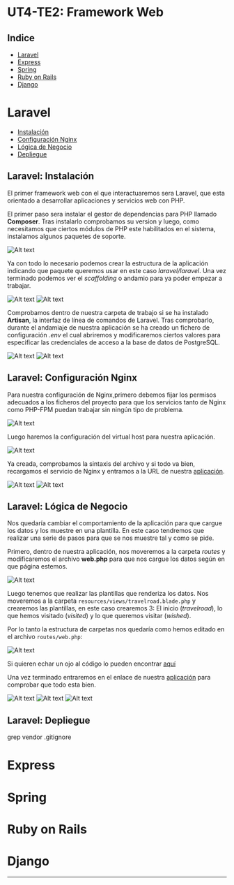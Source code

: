 # UT4-TE2: Framework Web

## Indice

- [Laravel](#laravel)
- [Express](#express)
- [Spring](#spring)
- [Ruby on Rails](#ruby-on-rails)
- [Django](#django)

# Laravel

- [Instalación](#laravel-instalación)
- [Configuración Nginx](#laravel-configuración-nginx)
- [Lógica de Negocio](#laravel-lógica-de-negocio)
- [Depliegue](#laravel-depliegue)

## Laravel: Instalación

El primer framework web con el que interactuaremos sera Laravel, que esta orientado a desarrollar aplicaciones y servicios web con PHP.

El primer paso sera instalar el gestor de dependencias para PHP llamado **Composer**. Tras instalarlo comprobamos su version y luego, como necesitamos que ciertos módulos de PHP este habilitados en el sistema, instalamos algunos paquetes de soporte.

![Alt text](screenshots/laravel/0.png)

Ya con todo lo necesario podemos crear la estructura de la aplicación indicando que paquete queremos usar en este caso _laravel/laravel_. Una vez terminado podemos ver el _scaffolding_ o andamio para ya poder empezar a trabajar.

![Alt text](screenshots/laravel/1.png)
![Alt text](screenshots/laravel/2.png)

Comprobamos dentro de nuestra carpeta de trabajo si se ha instalado **Artisan**, la interfaz de línea de comandos de Laravel. Tras comprobarlo, durante el andamiaje de nuestra aplicación se ha creado un fichero de configuración _.env_ el cual abriremos y modificaremos ciertos valores para especificar las credenciales de acceso a la base de datos de PostgreSQL.

![Alt text](screenshots/laravel/3.png)
![Alt text](screenshots/laravel/4.png)

## Laravel: Configuración Nginx

Para nuestra configuración de Nginx,primero debemos fijar los permisos adecuados a los ficheros del proyecto para que los servicios tanto de Nginx como PHP-FPM puedan trabajar sin ningún tipo de problema.

![Alt text](screenshots/laravel/5.png)

Luego haremos la configuración del virtual host para nuestra aplicación.

![Alt text](screenshots/laravel/6.png)

Ya creada, comprobamos la sintaxis del archivo y si todo va bien, recargamos el servicio de Nginx y entramos a la URL de nuestra [aplicación](http://laravel.travelroad.alu6618.arkania.es/).

![Alt text](screenshots/laravel/7.png)
![Alt text](screenshots/laravel/8.png)



## Laravel: Lógica de Negocio

Nos quedaría cambiar el comportamiento de la aplicación para que cargue los datos y los muestre en una plantilla. En este caso tendremos que realizar una serie de pasos para que se nos muestre tal y como se pide.

Primero, dentro de nuestra aplicación, nos moveremos a la carpeta *routes* y modificaremos el archivo **web.php** para que nos cargue los datos según en que página estemos.

![Alt text](screenshots/laravel/10.png)

Luego tenemos que realizar las plantillas que renderiza los datos. Nos moveremos a la carpeta `resources/views/travelroad.blade.php` y crearemos las plantillas, en este caso crearemos 3: El inicio (*travelroad*), lo que hemos visitado (*visited*) y lo que queremos visitar (*wished*).

Por lo tanto la estructura de carpetas nos quedaría como hemos editado en el archivo `routes/web.php`:

![Alt text](screenshots/laravel/11.png)

Si quieren echar un ojo al código lo pueden encontrar [aquí]()

Una vez terminado entraremos en el enlace de nuestra [aplicación](http://laravel.travelroad.alu6618.arkania.es/) para comprobar que todo esta bien.

![Alt text](screenshots/laravel/12.png)
![Alt text](screenshots/laravel/13.png)
![Alt text](screenshots/laravel/14.png)


## Laravel: Depliegue

grep vendor .gitignore

# Express

# Spring

# Ruby on Rails

# Django

---
